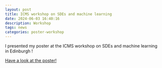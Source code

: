 ```yaml
---
layout: post
title: ICMS workshop on SDEs and machine learning
date: 2024-06-03 16:40:16
description: Workshop
tags: news
categories: poster-workshop 
---
```

I presented my poster at the ICMS workshop on SDEs and machine learning in Edinburgh !

[Have a look at the poster!][posterAlix]

[posterAlix]: /assets/pdf/Poster_Alix.pdf